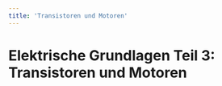 ```yaml
---
title: 'Transistoren und Motoren'
---
```


# Elektrische Grundlagen Teil 3: Transistoren und Motoren

